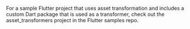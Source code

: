 For a sample Flutter project that uses asset transformation and includes a custom
Dart package that is used as a transformer, check out the
asset_transformers project in the Flutter samples repo.
